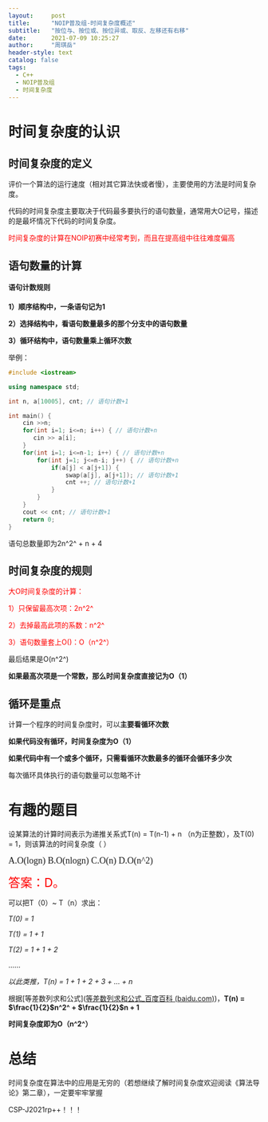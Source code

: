 ```yaml
---
layout:     post
title:      "NOIP普及组-时间复杂度概述"
subtitle:   "按位与、按位或、按位异或、取反、左移还有右移"
date:       2021-07-09 10:25:27
author:     "周琪岳"
header-style: text
catalog: false
tags: 
  - C++
  - NOIP普及组
  - 时间复杂度
---
```

# 时间复杂度的认识

## 时间复杂度的定义

评价一个算法的运行速度（相对其它算法快或者慢），主要使用的方法是时间复杂度。

代码的时间复杂度主要取决于代码最多要执行的语句数量，通常用大O记号，描述的是最坏情况下代码的时间复杂度。

<font color=FF0000>时间复杂度的计算在NOIP初赛中经常考到，而且在提高组中往往难度偏高</font>

## 语句数量的计算

#### 语句计数规则

**1）顺序结构中，一条语句记为1**

**2）选择结构中，看语句数量最多的那个分支中的语句数量**

**3）循环结构中，语句数量乘上循环次数**

举例：

```c++
#include <iostream>

using namespace std;

int n, a[10005], cnt; // 语句计数+1

int main() {
    cin >>n;
    for(int i=1; i<=n; i++) { // 语句计数+n
       cin >> a[i];
    }
    for(int i=1; i<=n-1; i++) { // 语句计数+n
        for(int j=1; j<=n-i; j++) { // 语句计数+n
            if(a[j] < a[j+1]) {
                swap(a[j], a[j+1]); // 语句计数+1
                cnt ++; // 语句计数+1
            }
        }
    }
    cout << cnt; // 语句计数+1
    return 0;
}
```

语句总数量即为2n^2^ + n + 4

## 时间复杂度的规则

<font color=red>大O时间复杂度的计算：</font>

<font color=FF0000>1）只保留最高次项：2n^2^</font>

<font color=FF0000>2）去掉最高此项的系数：n^2^</font>

<font color=FF0000>3）语句数量套上O()：O（n^2^）</font>

最后结果是O(n^2^)

**如果最高次项是一个常数，那么时间复杂度直接记为O（1）**

## 循环是重点

计算一个程序的时间复杂度时，可以**主要看循环次数**

**如果代码没有循环，时间复杂度为O（1）**

**如果代码中有一个或多个循环，只需看循环次数最多的循环会循环多少次**

每次循环具体执行的语句数量可以忽略不计

# 有趣的题目

设某算法的计算时间表示为递推关系式T(n) = T(n-1) + n （n为正整数），及T(0) = 1，则该算法的时间复杂度（         ）

<font face="微软雅黑" size=4>A.O(logn)	B.O(nlogn)	C.O(n)	D.O(n^2)</font>

<font color=FF0000 size=5>答案：D。</font>

可以把T（0）~ T（n）求出：

*T(0) = 1*

*T(1) = 1 + 1*

*T(2) = 1 + 1 + 2*

......

*以此类推，T(n) = 1 + 1 + 2 + 3 + ... + n*

根据[等差数列求和公式]([等差数列求和公式_百度百科 (baidu.com)](https://baike.baidu.com/item/等差数列求和公式/7527418?fr=aladdin))，**T(n) = $\frac{1}{2}$n^2^ + $\frac{1}{2}$n + 1**

**时间复杂度即为O（n^2^）**

# 总结

时间复杂度在算法中的应用是无穷的（若想继续了解时间复杂度欢迎阅读《算法导论》第二章），一定要牢牢掌握

CSP-J2021rp++！！！
